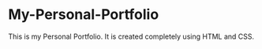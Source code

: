 # My-Personal-Portfolio
This is my Personal Portfolio.
It is created completely using HTML and CSS.
